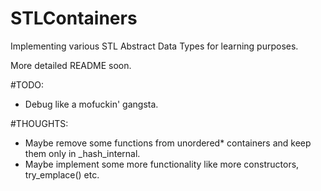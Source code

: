 # STLContainers
Implementing various STL Abstract Data Types for learning purposes.

More detailed README soon.

#TODO:
 * Debug like a mofuckin' gangsta.

#THOUGHTS:
 * Maybe remove some functions from unordered* containers and keep them
 only in _hash_internal.
 * Maybe implement some more functionality like more constructors, try_emplace() etc.
 